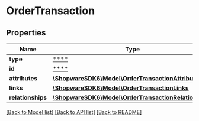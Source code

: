 # OrderTransaction

## Properties
Name | Type | Description | Notes
------------ | ------------- | ------------- | -------------
**type** | [****](.md) |  | [optional] 
**id** | [****](.md) |  | [optional] 
**attributes** | [**\ShopwareSDK6\Model\OrderTransactionAttributes**](OrderTransactionAttributes.md) |  | [optional] 
**links** | [**\ShopwareSDK6\Model\OrderTransactionLinks**](OrderTransactionLinks.md) |  | [optional] 
**relationships** | [**\ShopwareSDK6\Model\OrderTransactionRelationships**](OrderTransactionRelationships.md) |  | [optional] 

[[Back to Model list]](../../README.md#documentation-for-models) [[Back to API list]](../../README.md#documentation-for-api-endpoints) [[Back to README]](../../README.md)


